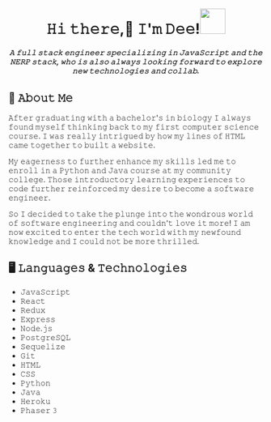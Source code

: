 <h1 align="center">𝙷𝚒 𝚝𝚑𝚎𝚛𝚎,👋 𝙸'𝚖 𝙳𝚎𝚎!<img src="https://media.giphy.com/media/mGcNjsfWAjY5AEZNw6/giphy.gif" width="50"></h1>

<h6 align="center"><b>𝙰 𝚏𝚞𝚕𝚕 𝚜𝚝𝚊𝚌𝚔 𝚎𝚗𝚐𝚒𝚗𝚎𝚎𝚛 𝚜𝚙𝚎𝚌𝚒𝚊𝚕𝚒𝚣𝚒𝚗𝚐 𝚒𝚗 𝙹𝚊𝚟𝚊𝚂𝚌𝚛𝚒𝚙𝚝 𝚊𝚗𝚍 𝚝𝚑𝚎 𝙽𝙴𝚁𝙿 𝚜𝚝𝚊𝚌𝚔, 𝚠𝚑𝚘 𝚒𝚜 𝚊𝚕𝚜𝚘 𝚊𝚕𝚠𝚊𝚢𝚜 𝚕𝚘𝚘𝚔𝚒𝚗𝚐 𝚏𝚘𝚛𝚠𝚊𝚛𝚍 𝚝𝚘 𝚎𝚡𝚙𝚕𝚘𝚛𝚎 𝚗𝚎𝚠 𝚝𝚎𝚌𝚑𝚗𝚘𝚕𝚘𝚐𝚒𝚎𝚜 𝚊𝚗𝚍 𝚌𝚘𝚕𝚕𝚊𝚋.</b></h6>

## :book: 𝙰𝚋𝚘𝚞𝚝 𝙼𝚎
<p>𝙰𝚏𝚝𝚎𝚛 𝚐𝚛𝚊𝚍𝚞𝚊𝚝𝚒𝚗𝚐 𝚠𝚒𝚝𝚑 𝚊 𝚋𝚊𝚌𝚑𝚎𝚕𝚘𝚛'𝚜 𝚒𝚗 𝚋𝚒𝚘𝚕𝚘𝚐𝚢 𝙸 𝚊𝚕𝚠𝚊𝚢𝚜 𝚏𝚘𝚞𝚗𝚍 𝚖𝚢𝚜𝚎𝚕𝚏 𝚝𝚑𝚒𝚗𝚔𝚒𝚗𝚐 𝚋𝚊𝚌𝚔 𝚝𝚘 𝚖𝚢 𝚏𝚒𝚛𝚜𝚝 𝚌𝚘𝚖𝚙𝚞𝚝𝚎𝚛 𝚜𝚌𝚒𝚎𝚗𝚌𝚎 𝚌𝚘𝚞𝚛𝚜𝚎. 𝙸 𝚠𝚊𝚜 𝚛𝚎𝚊𝚕𝚕𝚢 𝚒𝚗𝚝𝚛𝚒𝚐𝚞𝚎𝚍 𝚋𝚢 𝚑𝚘𝚠 𝚖𝚢 𝚕𝚒𝚗𝚎𝚜 𝚘𝚏 𝙷𝚃𝙼𝙻 𝚌𝚊𝚖𝚎 𝚝𝚘𝚐𝚎𝚝𝚑𝚎𝚛 𝚝𝚘 𝚋𝚞𝚒𝚕𝚝 𝚊 𝚠𝚎𝚋𝚜𝚒𝚝𝚎. 
  
𝙼𝚢 𝚎𝚊𝚐𝚎𝚛𝚗𝚎𝚜𝚜 𝚝𝚘 𝚏𝚞𝚛𝚝𝚑𝚎𝚛 𝚎𝚗𝚑𝚊𝚗𝚌𝚎 𝚖𝚢 𝚜𝚔𝚒𝚕𝚕𝚜 𝚕𝚎𝚍 𝚖𝚎 𝚝𝚘 𝚎𝚗𝚛𝚘𝚕𝚕 𝚒𝚗 𝚊 𝙿𝚢𝚝𝚑𝚘𝚗 𝚊𝚗𝚍 𝙹𝚊𝚟𝚊 𝚌𝚘𝚞𝚛𝚜𝚎 𝚊𝚝 𝚖𝚢 𝚌𝚘𝚖𝚖𝚞𝚗𝚒𝚝𝚢 𝚌𝚘𝚕𝚕𝚎𝚐𝚎. 𝚃𝚑𝚘𝚜𝚎 𝚒𝚗𝚝𝚛𝚘𝚍𝚞𝚌𝚝𝚘𝚛𝚢 𝚕𝚎𝚊𝚛𝚗𝚒𝚗𝚐 𝚎𝚡𝚙𝚎𝚛𝚒𝚎𝚗𝚌𝚎𝚜 𝚝𝚘 𝚌𝚘𝚍𝚎 𝚏𝚞𝚛𝚝𝚑𝚎𝚛 𝚛𝚎𝚒𝚗𝚏𝚘𝚛𝚌𝚎𝚍 𝚖𝚢 𝚍𝚎𝚜𝚒𝚛𝚎 𝚝𝚘 𝚋𝚎𝚌𝚘𝚖𝚎 𝚊 𝚜𝚘𝚏𝚝𝚠𝚊𝚛𝚎 𝚎𝚗𝚐𝚒𝚗𝚎𝚎𝚛.
  
𝚂𝚘 𝙸 𝚍𝚎𝚌𝚒𝚍𝚎𝚍 𝚝𝚘 𝚝𝚊𝚔𝚎 𝚝𝚑𝚎 𝚙𝚕𝚞𝚗𝚐𝚎 𝚒𝚗𝚝𝚘 𝚝𝚑𝚎 𝚠𝚘𝚗𝚍𝚛𝚘𝚞𝚜 𝚠𝚘𝚛𝚕𝚍 𝚘𝚏 𝚜𝚘𝚏𝚝𝚠𝚊𝚛𝚎 𝚎𝚗𝚐𝚒𝚗𝚎𝚎𝚛𝚒𝚗𝚐 𝚊𝚗𝚍 𝚌𝚘𝚞𝚕𝚍𝚗'𝚝 𝚕𝚘𝚟𝚎 𝚒𝚝 𝚖𝚘𝚛𝚎! 𝙸 𝚊𝚖 𝚗𝚘𝚠 𝚎𝚡𝚌𝚒𝚝𝚎𝚍 𝚝𝚘 𝚎𝚗𝚝𝚎𝚛 𝚝𝚑𝚎 𝚝𝚎𝚌𝚑 𝚠𝚘𝚛𝚕𝚍 𝚠𝚒𝚝𝚑 𝚖𝚢 𝚗𝚎𝚠𝚏𝚘𝚞𝚗𝚍 𝚔𝚗𝚘𝚠𝚕𝚎𝚍𝚐𝚎 𝚊𝚗𝚍 𝙸 𝚌𝚘𝚞𝚕𝚍 𝚗𝚘𝚝 𝚋𝚎 𝚖𝚘𝚛𝚎 𝚝𝚑𝚛𝚒𝚕𝚕𝚎𝚍.
</p>



## 🖥️ 𝙻𝚊𝚗𝚐𝚞𝚊𝚐𝚎𝚜 & 𝚃𝚎𝚌𝚑𝚗𝚘𝚕𝚘𝚐𝚒𝚎𝚜
* 𝙹𝚊𝚟𝚊𝚂𝚌𝚛𝚒𝚙𝚝
* 𝚁𝚎𝚊𝚌𝚝
* 𝚁𝚎𝚍𝚞𝚡
* 𝙴𝚡𝚙𝚛𝚎𝚜𝚜
* 𝙽𝚘𝚍𝚎.𝚓𝚜
* 𝙿𝚘𝚜𝚝𝚐𝚛𝚎𝚂𝚀𝙻
* 𝚂𝚎𝚚𝚞𝚎𝚕𝚒𝚣𝚎
* 𝙶𝚒𝚝
* 𝙷𝚃𝙼𝙻
* 𝙲𝚂𝚂
* 𝙿𝚢𝚝𝚑𝚘𝚗
* 𝙹𝚊𝚟𝚊
* 𝙷𝚎𝚛𝚘𝚔𝚞
* 𝙿𝚑𝚊𝚜𝚎𝚛 𝟹


<!--
**Dee-bugg/Dee-bugg** is a ✨ _special_ ✨ repository because its `README.md` (this file) appears on your GitHub profile.

Here are some ideas to get you started:

- 🔭 I’m currently working on ...
- 🌱 I’m currently learning ...
- 👯 I’m looking to collaborate on ...
- 🤔 I’m looking for help with ...
- 💬 Ask me about ...
- 📫 How to reach me: ...
- 😄 Pronouns: ...
- ⚡ Fun fact: ...
-->
